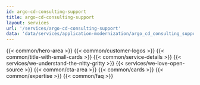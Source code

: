 ```yaml
---
id: argo-cd-consulting-support
title: argo-cd-consulting-support
layout: services
url: '/services/argo-cd-consulting-support'
data: 'data/services/application-modernization/argo_cd_consulting_support.json'
---
```



{{< common/hero-area >}}
{{< common/customer-logos >}}
{{< common/title-with-small-cards >}}
{{< common/service-details >}}
{{< services/we-understand-the-nitty-gritty >}}
{{< services/we-love-open-source >}}
{{< common/cta-area >}}
{{< common/cards >}}
{{< common/expertise >}}
{{< common/faq >}}


